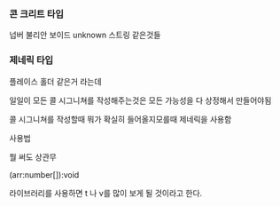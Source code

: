 ### 콘 크리트 타입

넙버 불리안 보이드 unknown 스트링 같은것들

### 제네릭 타입

플레이스 홀더 같은거 라는데

일일이 모든 콜 시그니쳐를 작성해주는것은 모든 가능성을 다 상정해서 만들어야됨

콜 시그니쳐를 작성할때 뭐가 확실히 들어올지모를때 제네릭을 사용함

사용법

<T>
<V>

뭘 써도 상관무

<T>(arr:number[]):void

라이브러리를 사용하면 t 나 v를 많이 보게 될 것이라고 한다.
